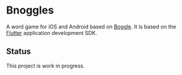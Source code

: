 # Bnoggles

A word game for iOS and Android based on [Boggle](https://en.wikipedia.org/wiki/Boggle). It is based on the [Flutter](https://flutter.io/) application development SDK.

## Status

This project is work in progress. 
